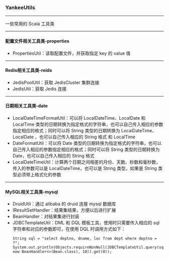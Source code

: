 ### YankeeUtils

---
一些常用的 Scala 工具类

---
#### 配置文件相关工具类-properties
- PropertiesUtil：读取配置文件，并获取指定 key 的 value 值

---
#### Redis相关工具类-reids
- JedisPoolUtil：获取 JedisCluster 集群连接
- JedisUtil：获取 Jedis 连接

---
#### 日期相关工具类-date
- LocalDateTimeFormatUtil：可以将 LocalDateTime、LocalDate 和 LocalTime 类型的日期转换为指定格式的字符串，也可以自己传入相应的参数指定相应的格式；同时可以将 String 类型的日期转换为 LocalDateTime、LocalDate
，也可以自己传入相应的 String 格式
 和 LocalTime
- DateFormatUtil：可以将 Date 类型的日期转换为指定格式的字符串，也可以自己传入相应的参数指定相应的格式；同时可以将 String 类型的日期转换为 Date，也可以自己传入相应的 String 格式
- LocalDateTimeUtil：计算两个日期之间相差的月份、天数、秒数和毫秒数，传入的参数可以是 LocalDateTime，也可以是 String 类型，如果是 String 类型必须带上格式化的参数

---
#### MySQL相关工具类-mysql
- DruidUtil：通过 alibaba 的 druid 连接 mysql 数据库
- IResultSetHandler：结果集结果，方便以后进行扩展
- BeanHandler：对结果集进行封装
- JDBCTemplateUtil：DML 和 DQL 模板工具，使用时只需要传入相应的 sql 字符串和对应的参数即可，在使用 DQL 时调用方式如下：
    ```$java
    String sql = "select deptno, dname, loc from dept where deptno = ?";
    System.out.println(Objects.requireNonNull(JDBCTemplateUtil.query(sql, new BeanHandler<>(Bean.class), 10)).get(0));
    ```